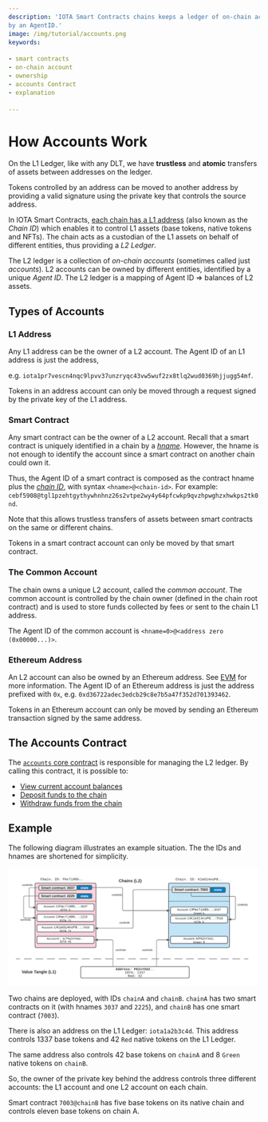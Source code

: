 ```yaml
---
description: 'IOTA Smart Contracts chains keeps a ledger of on-chain account balances. On-chain accounts are identified
by an AgentID.'
image: /img/tutorial/accounts.png
keywords:

- smart contracts
- on-chain account
- ownership
- accounts Contract
- explanation

---
```


# How Accounts Work

On the L1 Ledger, like with any DLT, we have **trustless** and **atomic** transfers of assets between addresses on the
ledger.

Tokens controlled by an address can be moved to another address by providing a valid signature using the private key
that controls the source address.

In IOTA Smart Contracts, [each chain has a L1 address](/learn/smart-contracts/states#digital-assets-on-the-chain) (also known as the _Chain
ID_) which enables it to control L1 assets (base tokens, native tokens and NFTs).
The chain acts as a custodian of the L1 assets on behalf of different entities, thus providing a _L2 Ledger_.

The L2 ledger is a collection of _on-chain accounts_ (sometimes called just _accounts_).
L2 accounts can be owned by different entities, identified by a unique _Agent ID_.
The L2 ledger is a mapping of Agent ID => balances of L2 assets.

## Types of Accounts

### L1 Address

Any L1 address can be the owner of a L2 account.
The Agent ID of an L1 address is just the address,

e.g. `iota1pr7vescn4nqc9lpvv37unzryqc43vw5wuf2zx8tlq2wud0369hjjugg54mf`.

Tokens in an address account can only be moved through a request signed by the private key of the L1 address.

### Smart Contract

Any smart contract can be the owner of a L2 account. Recall that a smart
contract is uniquely identified in a chain by a [_hname_](/learn/smart-contracts/smart-contract-anatomy#identifying-a-smart-contract).
However, the hname is not enough to identify the account since a smart contract on another chain could own it.

Thus, the Agent ID of a smart contract is composed as the contract hname plus the [_chain
ID_](/learn/smart-contracts/states#digital-assets-on-the-chain), with syntax `<hname>@<chain-id>`. For
example: `cebf5908@tgl1pzehtgythywhnhnz26s2vtpe2wy4y64pfcwkp9qvzhpwghzxhwkps2tk0nd`.

Note that this allows trustless transfers of assets between smart contracts on the same or different chains.

Tokens in a smart contract account can only be moved by that smart contract.

### The Common Account

The chain owns a unique L2 account, called the _common account_.
The common account is controlled by the chain owner (defined in the chain root contract) and is used to store funds
collected by fees or sent to the chain L1 address.

The Agent ID of the common account is `<hname=0>@<address zero (0x00000...)>`.

### Ethereum Address

An L2 account can also be owned by an Ethereum address. See [EVM](/smart-contracts/guide/evm/introduction) for more information.
The Agent ID of an Ethereum address is just the address prefixed with `0x`,
e.g. `0xd36722adec3edcb29c8e7b5a47f352d701393462`.

Tokens in an Ethereum account can only be moved by sending an Ethereum transaction signed by the same address.

## The Accounts Contract

The [`accounts` core contract](../reference/core-contracts/accounts.md) is responsible for managing the L2 ledger.
By calling this contract, it is possible to:

- [View current account balances](../how-tos/accounts/view-account-balances.mdx)
- [Deposit funds to the chain](../how-tos/accounts/deposit-to-a-chain.mdx)
- [Withdraw funds from the chain](../how-tos/accounts/withdraw-from-a-chain.mdx)

## Example

The following diagram illustrates an example situation.
The the IDs and hnames are shortened for simplicity.

[![Example situation. Two chains are deployed, with three smart contracts and one address.](/img/tutorial/accounts.png)](/img/tutorial/accounts.png)

Two chains are deployed, with IDs `chainA` and `chainB`.
`chainA` has two smart contracts on it (with hnames `3037` and `2225`), and `chainB` has one smart contract (`7003`).

There is also an address on the L1 Ledger: `iota1a2b3c4d`.
This address controls 1337 base tokens and 42 `Red` native tokens on the L1 Ledger.

The same address also controls 42 base tokens on `chainA` and 8 `Green` native tokens on `chainB`.

So, the owner of the private key behind the address controls three different accounts: the L1 account and one L2 account
on each chain.

Smart contract `7003@chainB` has five base tokens on its native chain and controls eleven base tokens on chain A.
